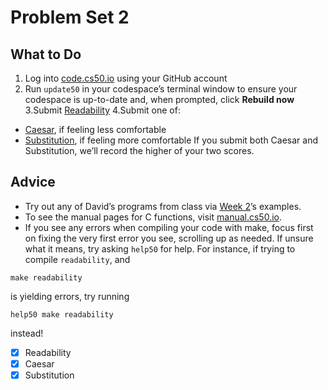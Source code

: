 # Problem Set 2
## What to Do
1. Log into [code.cs50.io](https://code.cs50.io/) using your GitHub account
2. Run `update50` in your codespace’s terminal window to ensure your codespace is up-to-date and, when prompted, click **Rebuild now**
3.Submit [Readability](https://cs50.harvard.edu/x/2022/psets/2/readability/)
4.Submit one of:
  - [Caesar](https://cs50.harvard.edu/x/2022/psets/2/caesar/), if feeling less comfortable
  - [Substitution](https://cs50.harvard.edu/x/2022/psets/2/substitution/), if feeling more comfortable
If you submit both Caesar and Substitution, we’ll record the higher of your two scores.

## Advice
- Try out any of David’s programs from class via [Week 2]()’s examples.
- To see the manual pages for C functions, visit [manual.cs50.io]().
- If you see any errors when compiling your code with make, focus first on fixing the very first error you see, scrolling up as needed. If unsure what it means, try asking `help50` for help. For instance, if trying to compile `readability`, and

```
make readability
```

is yielding errors, try running
```
help50 make readability
```
instead!

- [x] Readability
- [x] Caesar
- [x] Substitution
